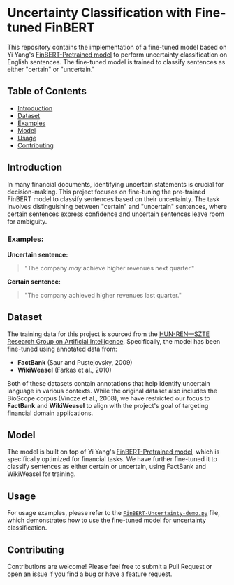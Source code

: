 # Uncertainty Classification with Fine-tuned FinBERT

This repository contains the implementation of a fine-tuned model based on Yi Yang's [FinBERT-Pretrained model](https://huggingface.co/yiyanghkust/finbert-pretrain) to perform uncertainty classification on English sentences. The fine-tuned model is trained to classify sentences as either "certain" or "uncertain." 

## Table of Contents
- [Introduction](#introduction)
- [Dataset](#dataset)
- [Examples](#examples)
- [Model](#model)
- [Usage](#usage)
- [Contributing](#contributing)

## Introduction

In many financial documents, identifying uncertain statements is crucial for decision-making. This project focuses on fine-tuning the pre-trained FinBERT model to classify sentences based on their uncertainty. The task involves distinguishing between "certain" and "uncertain" sentences, where certain sentences express confidence and uncertain sentences leave room for ambiguity.

### Examples:

**Uncertain sentence:**
> "The company *may* achieve higher revenues next quarter."

**Certain sentence:**
> "The company achieved higher revenues last quarter."

## Dataset

The training data for this project is sourced from the [HUN-REN—SZTE Research Group on Artificial Intelligence](https://rgai.inf.u-szeged.hu/node/160). Specifically, the model has been fine-tuned using annotated data from:

- **FactBank** (Saur and Pustejovsky, 2009)
- **WikiWeasel** (Farkas et al., 2010)

Both of these datasets contain annotations that help identify uncertain language in various contexts. While the original dataset also includes the BioScope corpus (Vincze et al., 2008), we have restricted our focus to **FactBank** and **WikiWeasel** to align with the project's goal of targeting financial domain applications.

## Model

The model is built on top of Yi Yang's [FinBERT-Pretrained model](https://huggingface.co/yiyanghkust/finbert-pretrain), which is specifically optimized for financial tasks. We have further fine-tuned it to classify sentences as either certain or uncertain, using FactBank and WikiWeasel for training.

## Usage

For usage examples, please refer to the [`FinBERT-Uncertainty-demo.py`](./FinBERT-Uncertainty-demo.py) file, which demonstrates how to use the fine-tuned model for uncertainty classification.

## Contributing

Contributions are welcome! Please feel free to submit a Pull Request or open an issue if you find a bug or have a feature request.

